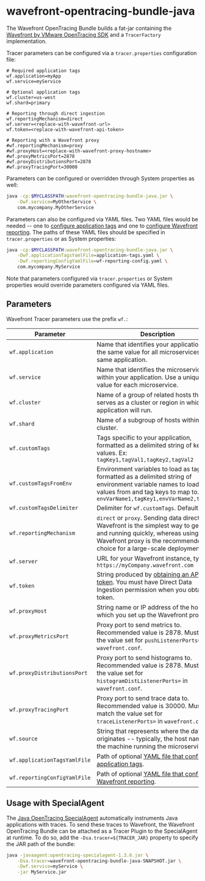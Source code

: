 # wavefront-opentracing-bundle-java

The Wavefront OpenTracing Bundle builds a fat-jar containing the [Wavefront by VMware OpenTracing
 SDK](https://github.com/wavefrontHQ/wavefront-opentracing-sdk-java) and a `TracerFactory` 
 implementation.

Tracer parameters can be configured via a `tracer.properties` configuration file:

```properties
# Required application tags
wf.application=myApp
wf.service=myService

# Optional application tags
wf.cluster=us-west
wf.shard=primary

# Reporting through direct ingestion
wf.reportingMechanism=direct
wf.server=<replace-with-wavefront-url>
wf.token=<replace-with-wavefront-api-token>

# Reporting with a Wavefront proxy
#wf.reportingMechanism=proxy
#wf.proxyHost=<replace-with-wavefront-proxy-hostname>
#wf.proxyMetricsPort=2878
#wf.proxyDistributionsPort=2878
#wf.proxyTracingPort=30000
```

Parameters can be configured or overridden through System properties as well:

```bash
java -cp:$MYCLASSPATH:wavefront-opentracing-bundle-java.jar \
    -Dwf.service=MyOtherService \
    com.mycompany.MyOtherService
```

Parameters can also be configured via YAML files. Two YAML files would be needed -- one to 
[configure application tags](https://github.com/wavefrontHQ/wavefront-jersey-sdk-java#1-configure-application-tags) 
and one to [configure Wavefront reporting](https://github.com/wavefrontHQ/wavefront-jersey-sdk-java#2-configure-wavefront-reporting). 
The paths of these YAML files should be specified in `tracer.properties` or as System properties:

```bash
java -cp:$MYCLASSPATH:wavefront-opentracing-bundle-java.jar \
    -Dwf.applicationTagsYamlFile=application-tags.yaml \
    -Dwf.reportingConfigYamlFile=wf-reporting-config.yaml \
    com.mycompany.MyService
```

Note that parameters configured via `tracer.properties` or System properties would override parameters configured via YAML files.

## Parameters

Wavefront Tracer parameters use the prefix `wf.`:

| Parameter | Description |
| --------- | ----------- |
| `wf.application`              | Name that identifies your application. Use the same value for all microservices in the same application. |
| `wf.service`                  | Name that identifies the microservice within your application. Use a unique value for each microservice. |
| `wf.cluster`                  | Name of a group of related hosts that serves as a cluster or region in which the application will run. |
| `wf.shard`                    | Name of a subgroup of hosts within a cluster. |
| `wf.customTags`               | Tags specific to your application, formatted as a delimited string of key-values. Ex: `tagKey1,tagVal1,tagKey2,tagVal2` |
| `wf.customTagsFromEnv`        | Environment variables to load as tags, formatted as a delimited string of environment variable names to load values from and tag keys to map to. Ex: `envVarName1,tagKey1,envVarName2,tagKey2` |
| `wf.customTagsDelimiter`      | Delimiter for `wf.customTags`. Default is `,` |
| `wf.reportingMechanism`       | `direct` or `proxy`. Sending data directly to Wavefront is the simplest way to get up and running quickly, whereas using a Wavefront proxy is the recommended choice for a large-scale deployment. |
| `wf.server`                   | URL for your Wavefront instance, typically `https://myCompany.wavefront.com` |
| `wf.token`                    | String produced by [obtaining an API token](https://docs.wavefront.com/wavefront_api.html#generating-an-api-token). You must have Direct Data Ingestion permission when you obtain the token. |
| `wf.proxyHost`                | String name or IP address of the host on which you set up the Wavefront proxy. |
| `wf.proxyMetricsPort`         | Proxy port to send metrics to. Recommended value is 2878. Must match the value set for `pushListenerPorts=` in `wavefront.conf`. |
| `wf.proxyDistributionsPort`   | Proxy port to send histograms to. Recommended value is 2878. Must match the value set for `histogramDistListenerPorts=` in `wavefront.conf`. |
| `wf.proxyTracingPort`         | Proxy port to send trace data to. Recommended value is 30000. Must match the value set for `traceListenerPorts=` in `wavefront.conf`. |
| `wf.source`                   | String that represents where the data originates -- typically, the host name of the machine running the microservice. |
| `wf.applicationTagsYamlFile`  | Path of optional [YAML file that configures application tags](https://github.com/wavefrontHQ/wavefront-jersey-sdk-java#1-configure-application-tags). |
| `wf.reportingConfigYamlFile`  | Path of optional [YAML file that configures Wavefront reporting](https://github.com/wavefrontHQ/wavefront-jersey-sdk-java#2-configure-wavefront-reporting). |

## Usage with SpecialAgent

The [Java OpenTracing SpecialAgent](https://github.com/opentracing-contrib/java-specialagent) 
automatically instruments Java applications with traces. To send these traces to Wavefront, the 
Wavefront OpenTracing Bundle can be attached as a Tracer Plugin to the SpecialAgent at runtime. 
To do so, add the `-Dsa.tracer=${TRACER_JAR}` property to specify the JAR path of the bundle:

```bash
java -javaagent:opentracing-specialagent-1.3.6.jar \
    -Dsa.tracer=wavefront-opentracing-bundle-java-SNAPSHOT.jar \
    -Dwf.service=myService \
    -jar MyService.jar
```
